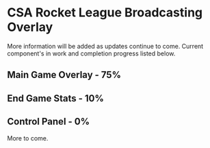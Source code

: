 # CSA Rocket League Broadcasting Overlay

More information will be added as updates continue to come. Current component's in work and completion progress listed below. 

## Main Game Overlay - 75%
## End Game Stats - 10%
## Control Panel - 0%

More to come.
